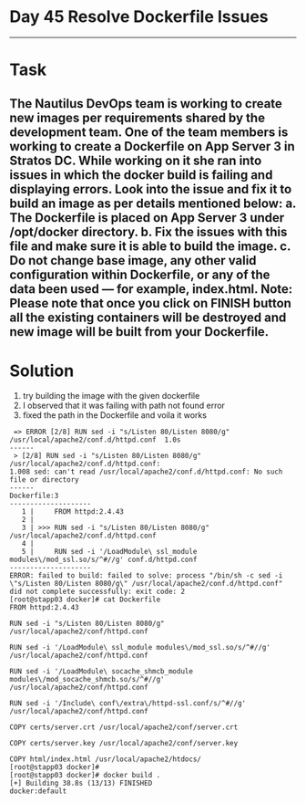 # Day 45 Resolve Dockerfile Issues
---
# Task
The Nautilus DevOps team is working to create new images per requirements shared by the development team. One of the team members is working to create a Dockerfile on App Server 3 in Stratos DC. While working on it she ran into issues in which the docker build is failing and displaying errors. Look into the issue and fix it to build an image as per details mentioned below:
a. The Dockerfile is placed on App Server 3 under /opt/docker directory.
b. Fix the issues with this file and make sure it is able to build the image.
c. Do not change base image, any other valid configuration within Dockerfile, or any of the data been used — for example, index.html.
Note: Please note that once you click on FINISH button all the existing containers will be destroyed and new image will be built from your Dockerfile.
---
# Solution
1. try building the image with the given dockerfile
2. I observed that it was failing with path not found error
3. fixed the path in the Dockerfile and voila it works
```
 => ERROR [2/8] RUN sed -i "s/Listen 80/Listen 8080/g" /usr/local/apache2/conf.d/httpd.conf  1.0s
------                                                                                            
 > [2/8] RUN sed -i "s/Listen 80/Listen 8080/g" /usr/local/apache2/conf.d/httpd.conf:
1.008 sed: can't read /usr/local/apache2/conf.d/httpd.conf: No such file or directory
------
Dockerfile:3
--------------------
   1 |     FROM httpd:2.4.43
   2 |     
   3 | >>> RUN sed -i "s/Listen 80/Listen 8080/g" /usr/local/apache2/conf.d/httpd.conf
   4 |     
   5 |     RUN sed -i '/LoadModule\ ssl_module modules\/mod_ssl.so/s/^#//g' conf.d/httpd.conf
--------------------
ERROR: failed to build: failed to solve: process "/bin/sh -c sed -i \"s/Listen 80/Listen 8080/g\" /usr/local/apache2/conf.d/httpd.conf" did not complete successfully: exit code: 2
[root@stapp03 docker]# cat Dockerfile 
FROM httpd:2.4.43

RUN sed -i "s/Listen 80/Listen 8080/g" /usr/local/apache2/conf/httpd.conf

RUN sed -i '/LoadModule\ ssl_module modules\/mod_ssl.so/s/^#//g' /usr/local/apache2/conf/httpd.conf

RUN sed -i '/LoadModule\ socache_shmcb_module modules\/mod_socache_shmcb.so/s/^#//g' /usr/local/apache2/conf/httpd.conf

RUN sed -i '/Include\ conf\/extra\/httpd-ssl.conf/s/^#//g' /usr/local/apache2/conf/httpd.conf

COPY certs/server.crt /usr/local/apache2/conf/server.crt

COPY certs/server.key /usr/local/apache2/conf/server.key

COPY html/index.html /usr/local/apache2/htdocs/
[root@stapp03 docker]# 
[root@stapp03 docker]# docker build .
[+] Building 38.8s (13/13) FINISHED                                                docker:default
```
